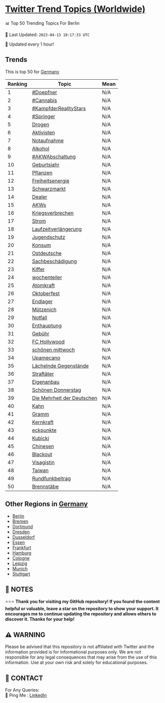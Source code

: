 [Twitter Trend Topics (Worldwide)](https://github.com/ErcinDedeoglu/Twitter-Trend-Topics)
==========


📊 Top 50 Trending Topics For Berlin

📆 Last Updated: `2023-04-13 10:17:33 UTC`

🔧 Updated every 1 hour!


## Trends

This is top 50 for [Germany](</Germany>)

| Ranking | Topic | Mean |
| ------- | ------------ | ------------ |
| 1 | [#Doepfner](http://twitter.com/search?q=%23Doepfner) | N/A |
| 2 | [#Cannabis](http://twitter.com/search?q=%23Cannabis) | N/A |
| 3 | [#KampfderRealityStars](http://twitter.com/search?q=%23KampfderRealityStars) | N/A |
| 4 | [#Springer](http://twitter.com/search?q=%23Springer) | N/A |
| 5 | [Drogen](http://twitter.com/search?q=Drogen) | N/A |
| 6 | [Aktivisten](http://twitter.com/search?q=Aktivisten) | N/A |
| 7 | [Notaufnahme](http://twitter.com/search?q=Notaufnahme) | N/A |
| 8 | [Alkohol](http://twitter.com/search?q=Alkohol) | N/A |
| 9 | [#AKWAbschaltung](http://twitter.com/search?q=%23AKWAbschaltung) | N/A |
| 10 | [Geburtsjahr](http://twitter.com/search?q=Geburtsjahr) | N/A |
| 11 | [Pflanzen](http://twitter.com/search?q=Pflanzen) | N/A |
| 12 | [Freiheitsenergie](http://twitter.com/search?q=Freiheitsenergie) | N/A |
| 13 | [Schwarzmarkt](http://twitter.com/search?q=Schwarzmarkt) | N/A |
| 14 | [Dealer](http://twitter.com/search?q=Dealer) | N/A |
| 15 | [AKWs](http://twitter.com/search?q=AKWs) | N/A |
| 16 | [Kriegsverbrechen](http://twitter.com/search?q=Kriegsverbrechen) | N/A |
| 17 | [Strom](http://twitter.com/search?q=Strom) | N/A |
| 18 | [Laufzeitverlängerung](http://twitter.com/search?q=Laufzeitverl%c3%a4ngerung) | N/A |
| 19 | [Jugendschutz](http://twitter.com/search?q=Jugendschutz) | N/A |
| 20 | [Konsum](http://twitter.com/search?q=Konsum) | N/A |
| 21 | [Ostdeutsche](http://twitter.com/search?q=Ostdeutsche) | N/A |
| 22 | [Sachbeschädigung](http://twitter.com/search?q=Sachbesch%c3%a4digung) | N/A |
| 23 | [Kiffer](http://twitter.com/search?q=Kiffer) | N/A |
| 24 | [wochenteiler](http://twitter.com/search?q=wochenteiler) | N/A |
| 25 | [Atomkraft](http://twitter.com/search?q=Atomkraft) | N/A |
| 26 | [Oktoberfest](http://twitter.com/search?q=Oktoberfest) | N/A |
| 27 | [Endlager](http://twitter.com/search?q=Endlager) | N/A |
| 28 | [Mützenich](http://twitter.com/search?q=M%c3%bctzenich) | N/A |
| 29 | [Notfall](http://twitter.com/search?q=Notfall) | N/A |
| 30 | [Enthauptung](http://twitter.com/search?q=Enthauptung) | N/A |
| 31 | [Gebühr](http://twitter.com/search?q=Geb%c3%bchr) | N/A |
| 32 | [FC Hollywood](http://twitter.com/search?q=FC+Hollywood) | N/A |
| 33 | [schönen mittwoch](http://twitter.com/search?q=sch%c3%b6nen+mittwoch) | N/A |
| 34 | [Upamecano](http://twitter.com/search?q=Upamecano) | N/A |
| 35 | [Lächelnde Gegenstände](http://twitter.com/search?q=L%c3%a4chelnde+Gegenst%c3%a4nde) | N/A |
| 36 | [Straftäter](http://twitter.com/search?q=Straft%c3%a4ter) | N/A |
| 37 | [Eigenanbau](http://twitter.com/search?q=Eigenanbau) | N/A |
| 38 | [Schönen Donnerstag](http://twitter.com/search?q=Sch%c3%b6nen+Donnerstag) | N/A |
| 39 | [Die Mehrheit der Deutschen](http://twitter.com/search?q=Die+Mehrheit+der+Deutschen) | N/A |
| 40 | [Kahn](http://twitter.com/search?q=Kahn) | N/A |
| 41 | [Gramm](http://twitter.com/search?q=Gramm) | N/A |
| 42 | [Kernkraft](http://twitter.com/search?q=Kernkraft) | N/A |
| 43 | [eckpunkte](http://twitter.com/search?q=eckpunkte) | N/A |
| 44 | [Kubicki](http://twitter.com/search?q=Kubicki) | N/A |
| 45 | [Chinesen](http://twitter.com/search?q=Chinesen) | N/A |
| 46 | [Blackout](http://twitter.com/search?q=Blackout) | N/A |
| 47 | [Visagistin](http://twitter.com/search?q=Visagistin) | N/A |
| 48 | [Taiwan](http://twitter.com/search?q=Taiwan) | N/A |
| 49 | [Rundfunkbeitrag](http://twitter.com/search?q=Rundfunkbeitrag) | N/A |
| 50 | [Brennstäbe](http://twitter.com/search?q=Brennst%c3%a4be) | N/A |



## Other Regions in [Germany](</Germany>)

* [Berlin](</Germany/Berlin.md>)
* [Bremen](</Germany/Bremen.md>)
* [Dortmund](</Germany/Dortmund.md>)
* [Dresden](</Germany/Dresden.md>)
* [Dusseldorf](</Germany/Dusseldorf.md>)
* [Essen](</Germany/Essen.md>)
* [Frankfurt](</Germany/Frankfurt.md>)
* [Hamburg](</Germany/Hamburg.md>)
* [Cologne](</Germany/Cologne.md>)
* [Leipzig](</Germany/Leipzig.md>)
* [Munich](</Germany/Munich.md>)
* [Stuttgart](</Germany/Stuttgart.md>)



## 📝 NOTES

⭐⭐⭐ **Thank you for visiting my GitHub repository! If you found the content helpful or valuable, leave a star on the repository to show your support. It encourages me to continue updating the repository and allows others to discover it. Thanks for your help!**


## ⚠️ WARNING

Please be advised that this repository is not affiliated with Twitter and the information provided is for informational purposes only. We are not responsible for any legal consequences that may arise from the use of this information. Use at your own risk and solely for educational purposes.


## 📨 CONTACT

 For Any Queries:  
            🏓 Ping Me : [LinkedIn](https://www.linkedin.com/in/ercindedeoglu/)
